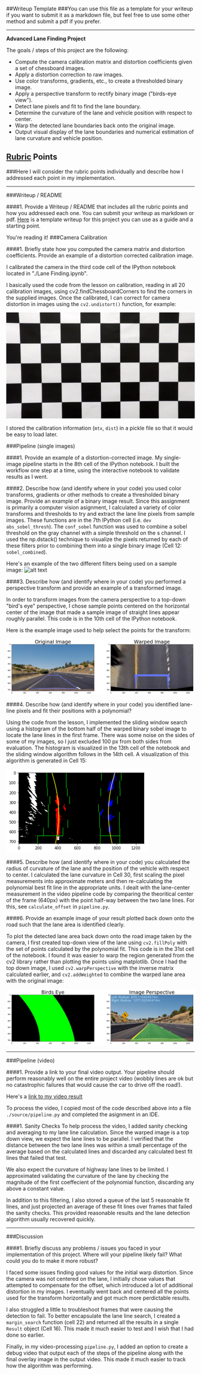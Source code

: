 ##Writeup Template
###You can use this file as a template for your writeup if you want to submit it as a markdown file, but feel free to use some other method and submit a pdf if you prefer.

---

**Advanced Lane Finding Project**

The goals / steps of this project are the following:

* Compute the camera calibration matrix and distortion coefficients given a set of chessboard images.
* Apply a distortion correction to raw images.
* Use color transforms, gradients, etc., to create a thresholded binary image.
* Apply a perspective transform to rectify binary image ("birds-eye view").
* Detect lane pixels and fit to find the lane boundary.
* Determine the curvature of the lane and vehicle position with respect to center.
* Warp the detected lane boundaries back onto the original image.
* Output visual display of the lane boundaries and numerical estimation of lane curvature and vehicle position.

[//]: # (Image References)

[image1]: ./output_images/test_undist.jpg "Undistorted"
[image3]: ./output_images/sobel_dual "Sobel Example"
[image4]: ./output_images/warped.png "Warp Example"
[image5]: ./output_images/sliding_window.png "Sliding Window Search"
[image6]: ./output_images/warped_area.png "Output"
[video1]: ./project_video.mp4 "Video"

## [Rubric](https://review.udacity.com/#!/rubrics/571/view) Points
###Here I will consider the rubric points individually and describe how I addressed each point in my implementation.  

---
###Writeup / README

####1. Provide a Writeup / README that includes all the rubric points and how you addressed each one.  You can submit your writeup as markdown or pdf.  [Here](https://github.com/udacity/CarND-Advanced-Lane-Lines/blob/master/writeup_template.md) is a template writeup for this project you can use as a guide and a starting point.  

You're reading it!
###Camera Calibration

####1. Briefly state how you computed the camera matrix and distortion coefficients. Provide an example of a distortion corrected calibration image.

I calibrated the camera in the third code cell of the IPython notebook located in "./Lane Finding.ipynb".  

I basically used the code from the lesson on calibration, reading in all 20 calibration images, using cv2.findChessboardCorners to find the corners in the supplied images.  Once the calibrated, I can correct for camera distortion in images using the `cv2.undistort()` function, for example: 

![alt text][image1]

I stored the calibration information (`mtx`, `dist`) in a pickle file so that it would be easy to load later.

###Pipeline (single images)

####1. Provide an example of a distortion-corrected image.
My single-image pipeline starts in the 8th cell of the IPython notebook.  I built the workflow one step at a time, using the interactive notebook to validate results as I went.

####2. Describe how (and identify where in your code) you used color transforms, gradients or other methods to create a thresholded binary image.  Provide an example of a binary image result.
Since this assignment is primarily a computer vision asignment, I calculated a variety of color transforms and thresholds to try and extract the lane line pixels from sample images.  These functions are in the 7th IPython cell (i.e. `dev abs_sobel_thresh`).  The `conf_sobel` function was used to combine a sobel threshold on the gray channel with a simple threshold on the s channel.  I used the np.dstack() technique to visualize the pixels returned by each of these filters prior to combining them into a single binary image (Cell 12: `sobel_combined`).

Here's an example of the two different filters being used on a sample image:
![alt text][image3]

####3. Describe how (and identify where in your code) you performed a perspective transform and provide an example of a transformed image.

In order to transform images from the camera perspective to a top-down "bird's eye" perspective, I chose sample points centered on the horizontal center of the image that made a sample image of straight lines appear roughly parallel.  This code is in the 10th cell of the IPython notebook.  

Here is the example image used to help select the points for the transform:

![alt text][image4]

####4. Describe how (and identify where in your code) you identified lane-line pixels and fit their positions with a polynomial?

Using the code from the lesson, I implemented the sliding window search using a histogram of the bottom half of the warped binary sobel image to locate the lane lines in the first frame.  There was some noise on the sides of some of my images, so I just excluded 100 px from both sides from evaluation.  The histogram is visualized in the 13th cell of the notebook and the sliding window algorithm follows in the 14th cell.  A visualization of this algorithm is generated in Cell 15:

![alt text][image5]

####5. Describe how (and identify where in your code) you calculated the radius of curvature of the lane and the position of the vehicle with respect to center.
I calculated the lane curvature in Cell 30, first scaling the pixel measurements into approximate meters and then re-calculating the polynomial best fit line in the appropriate units.  I dealt with the lane-center measurement in the video pipeline code by comparing the theoritical center of the frame (640px) with the point half-way between the two lane lines.  For this, see `calculate_offset` in `pipeline.py`.

####6. Provide an example image of your result plotted back down onto the road such that the lane area is identified clearly.

To plot the detected lane area back down onto the road image taken by the camera, I first created top-down view of the lane using `cv2.fillPoly` with the set of points calculated by the polynomial fit.  This code is in the 31st cell of the notebook.  I found it was easier to warp the region generated from the cv2 library rather than plotting the points using matplotlib.  Once I had the top down image, I used `cv2.warpPerspective` with the inverse matrix calculated earlier, and `cv2.addWeighted` to combine the warped lane area with the original image:

![alt text][image6]

---

###Pipeline (video)

####1. Provide a link to your final video output.  Your pipeline should perform reasonably well on the entire project video (wobbly lines are ok but no catastrophic failures that would cause the car to drive off the road!).

Here's a [link to my video result](./output_video.mp4)

To process the video, I copied most of the code described above into a file `./source/pipeline.py` and completed the asignment in an IDE.

####1. Sanity Checks
To help process the video, I added sanity checking and averaging to my lane line calculation.  Since the warped image is a top down view, we expect the lane lines to be parallel.  I verified that the distance between the two lane lines was within a small percentage of the average based on the calculated lines and discarded any calculated best fit lines that failed that test.

We also expect the curvature of highway lane lines to be limited.  I approximated validating the curvature of the lane by checking the magnitude of the first coeffecient of the polynomial function, discarding any above a constant value.

In addition to this filtering, I also stored a queue of the last 5 reasonable fit lines, and just projected an average of these fit lines over frames that failed the sanity checks.  This provided reasonable results and the lane detection algorithm usually recovered quickly.

---

###Discussion

####1. Briefly discuss any problems / issues you faced in your implementation of this project.  Where will your pipeline likely fail?  What could you do to make it more robust?

I faced some issues finding good values for the initial warp distortion.  Since the camera was not centered on the lane, I initially chose values that attempted to compensate for the offset, which introduced a lot of additional distortion in my images.  I eventually went back and centered all the points used for the transform horizontally and got much more perdictable results.

I also struggled a little to troubleshoot frames that were causing the detection to fail.  To better encapsulate the lane line search, I created a `margin_search` function (cell 22) and returned all the results in a single `Result` object (Cell 16).  This made it much easier to test and I wish that I had done so earlier.

Finally, in my video-processing `pipeline.py`, I added an option to create a debug video that output each of the steps of the pipeline along with the final overlay image in the output video.  This made it much easier to track how the algorithm was performing.

